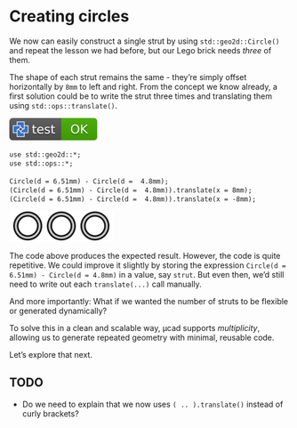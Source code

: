 # Creating circles

We now can easily construct a single strut by using `std::geo2d::Circle()` and repeat the lesson we had before,
but our Lego brick needs *three* of them.

The shape of each strut remains the same - they’re simply offset horizontally by `8mm` to left and right.
From the concept we know already, a first solution could be to write the strut three times
and translating them using `std::ops::translate()`.

[![test](.test/multiple.svg)](.test/multiple.log)

```µcad,multiple
use std::geo2d::*;
use std::ops::*;

Circle(d = 6.51mm) - Circle(d =  4.8mm);
(Circle(d = 6.51mm) - Circle(d =  4.8mm)).translate(x = 8mm);
(Circle(d = 6.51mm) - Circle(d =  4.8mm)).translate(x = -8mm);
```

![Picture](.test/multiple-out.svg)

The code above produces the expected result. However, the code is quite repetitive.
We could improve it slightly by storing the expression `Circle(d = 6.51mm) - Circle(d = 4.8mm)` in a value, say `strut`.
But even then, we’d still need to write out each `translate(...)` call manually.

And more importantly:
What if we wanted the number of struts to be flexible or generated dynamically?

To solve this in a clean and scalable way, µcad supports *multiplicity*, allowing us to generate repeated geometry with minimal, reusable code.

Let’s explore that next.

## TODO

- Do we need to explain that we now uses `( .. ).translate()` instead of curly brackets?
